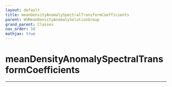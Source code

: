 ```yaml
---
layout: default
title: meanDensityAnomalySpectralTransformCoefficients
parent: WVMeanDensityAnomalySolutionGroup
grand_parent: Classes
nav_order: 10
mathjax: true
---
```


#  meanDensityAnomalySpectralTransformCoefficients




---

